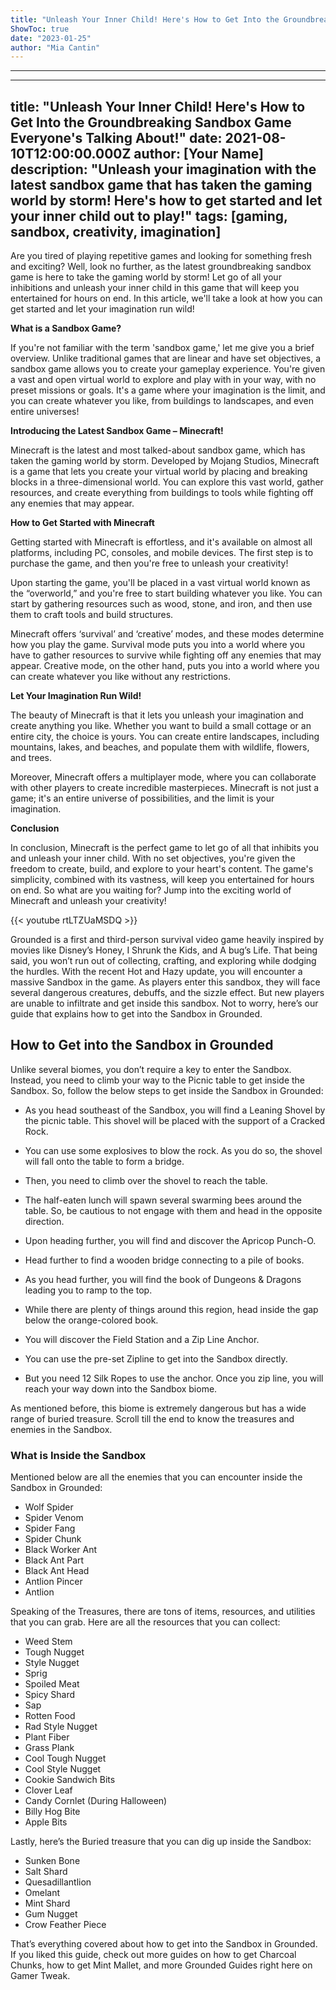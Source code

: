 ```yaml
---
title: "Unleash Your Inner Child! Here's How to Get Into the Groundbreaking Sandbox Game Everyone's Talking About!"
ShowToc: true 
date: "2023-01-25"
author: "Mia Cantin"
---
```

*****
---
title: "Unleash Your Inner Child! Here's How to Get Into the Groundbreaking Sandbox Game Everyone's Talking About!"
date: 2021-08-10T12:00:00.000Z
author: [Your Name]
description: "Unleash your imagination with the latest sandbox game that has taken the gaming world by storm! Here's how to get started and let your inner child out to play!"
tags: [gaming, sandbox, creativity, imagination]
---

Are you tired of playing repetitive games and looking for something fresh and exciting? Well, look no further, as the latest groundbreaking sandbox game is here to take the gaming world by storm! Let go of all your inhibitions and unleash your inner child in this game that will keep you entertained for hours on end. In this article, we'll take a look at how you can get started and let your imagination run wild!

**What is a Sandbox Game?**

If you're not familiar with the term 'sandbox game,' let me give you a brief overview. Unlike traditional games that are linear and have set objectives, a sandbox game allows you to create your gameplay experience. You're given a vast and open virtual world to explore and play with in your way, with no preset missions or goals. It's a game where your imagination is the limit, and you can create whatever you like, from buildings to landscapes, and even entire universes!

**Introducing the Latest Sandbox Game – Minecraft!**

Minecraft is the latest and most talked-about sandbox game, which has taken the gaming world by storm. Developed by Mojang Studios, Minecraft is a game that lets you create your virtual world by placing and breaking blocks in a three-dimensional world. You can explore this vast world, gather resources, and create everything from buildings to tools while fighting off any enemies that may appear.

**How to Get Started with Minecraft**

Getting started with Minecraft is effortless, and it's available on almost all platforms, including PC, consoles, and mobile devices. The first step is to purchase the game, and then you're free to unleash your creativity!

Upon starting the game, you'll be placed in a vast virtual world known as the “overworld,” and you're free to start building whatever you like. You can start by gathering resources such as wood, stone, and iron, and then use them to craft tools and build structures.

Minecraft offers ‘survival’ and ‘creative’ modes, and these modes determine how you play the game. Survival mode puts you into a world where you have to gather resources to survive while fighting off any enemies that may appear. Creative mode, on the other hand, puts you into a world where you can create whatever you like without any restrictions.

**Let Your Imagination Run Wild!**

The beauty of Minecraft is that it lets you unleash your imagination and create anything you like. Whether you want to build a small cottage or an entire city, the choice is yours. You can create entire landscapes, including mountains, lakes, and beaches, and populate them with wildlife, flowers, and trees.

Moreover, Minecraft offers a multiplayer mode, where you can collaborate with other players to create incredible masterpieces. Minecraft is not just a game; it's an entire universe of possibilities, and the limit is your imagination.

**Conclusion**

In conclusion, Minecraft is the perfect game to let go of all that inhibits you and unleash your inner child. With no set objectives, you're given the freedom to create, build, and explore to your heart's content. The game's simplicity, combined with its vastness, will keep you entertained for hours on end. So what are you waiting for? Jump into the exciting world of Minecraft and unleash your creativity!

{{< youtube rtLTZUaMSDQ >}} 



Grounded is a first and third-person survival video game heavily inspired by movies like Disney’s Honey, I Shrunk the Kids, and A bug’s Life. That being said, you won’t run out of collecting, crafting, and exploring while dodging the hurdles. With the recent Hot and Hazy update, you will encounter a massive Sandbox in the game. As players enter this sandbox, they will face several dangerous creatures, debuffs, and the sizzle effect. But new players are unable to infiltrate and get inside this sandbox. Not to worry, here’s our guide that explains how to get into the Sandbox in Grounded.
 
## How to Get into the Sandbox in Grounded
 
Unlike several biomes, you don’t require a key to enter the Sandbox. Instead, you need to climb your way to the Picnic table to get inside the Sandbox. So, follow the below steps to get inside the Sandbox in Grounded:
 
- As you head southeast of the Sandbox, you will find a Leaning Shovel by the picnic table. This shovel will be placed with the support of a Cracked Rock.
 - You can use some explosives to blow the rock. As you do so, the shovel will fall onto the table to form a bridge.
 - Then, you need to climb over the shovel to reach the table.
 - The half-eaten lunch will spawn several swarming bees around the table. So, be cautious to not engage with them and head in the opposite direction.
 - Upon heading further, you will find and discover the Apricop Punch-O.
 - Head further to find a wooden bridge connecting to a pile of books.

 
- As you head further, you will find the book of Dungeons & Dragons leading you to ramp to the top.
 - While there are plenty of things around this region, head inside the gap below the orange-colored book.
 - You will discover the Field Station and a Zip Line Anchor.

 
- You can use the pre-set Zipline to get into the Sandbox directly.
 - But you need 12 Silk Ropes to use the anchor. Once you zip line, you will reach your way down into the Sandbox biome.

 
As mentioned before, this biome is extremely dangerous but has a wide range of buried treasure. Scroll till the end to know the treasures and enemies in the Sandbox.
 
### What is Inside the Sandbox
 
Mentioned below are all the enemies that you can encounter inside the Sandbox in Grounded:
 
- Wolf Spider
 - Spider Venom
 - Spider Fang
 - Spider Chunk
 - Black Worker Ant
 - Black Ant Part
 - Black Ant Head
 - Antlion Pincer
 - Antlion

 
Speaking of the Treasures, there are tons of items, resources, and utilities that you can grab. Here are all the resources that you can collect:
 
- Weed Stem
 - Tough Nugget
 - Style Nugget
 - Sprig
 - Spoiled Meat
 - Spicy Shard
 - Sap
 - Rotten Food
 - Rad Style Nugget
 - Plant Fiber
 - Grass Plank
 - Cool Tough Nugget
 - Cool Style Nugget
 - Cookie Sandwich Bits
 - Clover Leaf
 - Candy Cornlet (During Halloween)
 - Billy Hog Bite
 - Apple Bits

 
Lastly, here’s the Buried treasure that you can dig up inside the Sandbox:
 
- Sunken Bone
 - Salt Shard
 - Quesadillantlion
 - Omelant
 - Mint Shard
 - Gum Nugget
 - Crow Feather Piece

 
That’s everything covered about how to get into the Sandbox in Grounded. If you liked this guide, check out more guides on how to get Charcoal Chunks, how to get Mint Mallet, and more Grounded Guides right here on Gamer Tweak.




